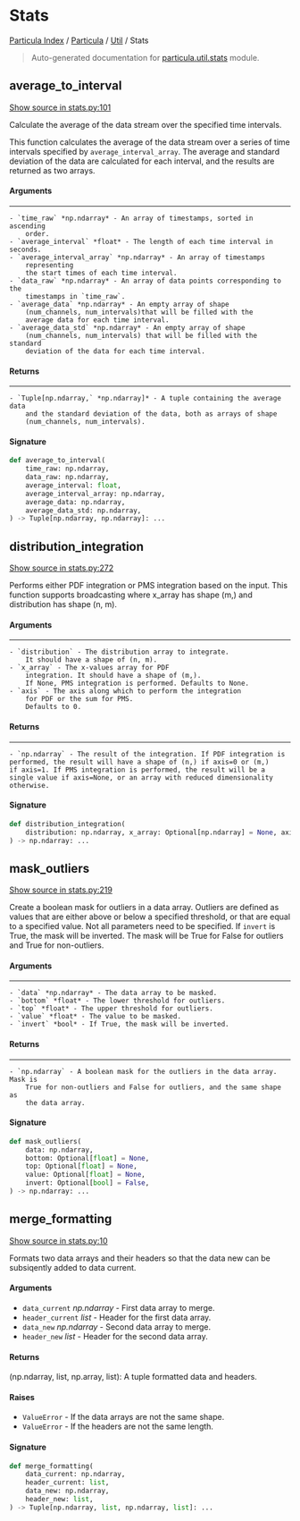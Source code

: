 # Stats

[Particula Index](../../README.md#particula-index) / [Particula](../index.md#particula) / [Util](./index.md#util) / Stats

> Auto-generated documentation for [particula.util.stats](https://github.com/Gorkowski/particula/blob/main/particula/util/stats.py) module.

## average_to_interval

[Show source in stats.py:101](https://github.com/Gorkowski/particula/blob/main/particula/util/stats.py#L101)

Calculate the average of the data stream over the specified time intervals.

This function calculates the average of the data stream over a series of
time intervals specified by `average_interval_array`. The average and
standard
deviation of the data are calculated for each interval, and the results
are returned as two arrays.

#### Arguments

----------
    - `time_raw` *np.ndarray* - An array of timestamps, sorted in ascending
        order.
    - `average_interval` *float* - The length of each time interval in seconds.
    - `average_interval_array` *np.ndarray* - An array of timestamps
        representing
        the start times of each time interval.
    - `data_raw` *np.ndarray* - An array of data points corresponding to the
        timestamps in `time_raw`.
    - `average_data` *np.ndarray* - An empty array of shape
        (num_channels, num_intervals)that will be filled with the
        average data for each time interval.
    - `average_data_std` *np.ndarray* - An empty array of shape
        (num_channels, num_intervals) that will be filled with the standard
        deviation of the data for each time interval.

#### Returns

-------
    - `Tuple[np.ndarray,` *np.ndarray]* - A tuple containing the average data
        and the standard deviation of the data, both as arrays of shape
        (num_channels, num_intervals).

#### Signature

```python
def average_to_interval(
    time_raw: np.ndarray,
    data_raw: np.ndarray,
    average_interval: float,
    average_interval_array: np.ndarray,
    average_data: np.ndarray,
    average_data_std: np.ndarray,
) -> Tuple[np.ndarray, np.ndarray]: ...
```



## distribution_integration

[Show source in stats.py:272](https://github.com/Gorkowski/particula/blob/main/particula/util/stats.py#L272)

Performs either PDF integration or PMS integration based on the input.
This function supports broadcasting where x_array has shape (m,) and
distribution has shape (n, m).

#### Arguments

-----
    - `distribution` - The distribution array to integrate.
        It should have a shape of (n, m).
    - `x_array` - The x-values array for PDF
        integration. It should have a shape of (m,).
        If None, PMS integration is performed. Defaults to None.
    - `axis` - The axis along which to perform the integration
        for PDF or the sum for PMS.
        Defaults to 0.

#### Returns

-------
    - `np.ndarray` - The result of the integration. If PDF integration is
    performed, the result will have a shape of (n,) if axis=0 or (m,)
    if axis=1. If PMS integration is performed, the result will be a
    single value if axis=None, or an array with reduced dimensionality
    otherwise.

#### Signature

```python
def distribution_integration(
    distribution: np.ndarray, x_array: Optional[np.ndarray] = None, axis: int = 0
) -> np.ndarray: ...
```



## mask_outliers

[Show source in stats.py:219](https://github.com/Gorkowski/particula/blob/main/particula/util/stats.py#L219)

Create a boolean mask for outliers in a data array. Outliers are defined as
values that are either above or below a specified threshold, or that are
equal to a specified value. Not all parameters need to be specified. If
`invert` is True, the mask will be inverted. The mask will be True for
False for outliers and True for non-outliers.

#### Arguments

----------
    - `data` *np.ndarray* - The data array to be masked.
    - `bottom` *float* - The lower threshold for outliers.
    - `top` *float* - The upper threshold for outliers.
    - `value` *float* - The value to be masked.
    - `invert` *bool* - If True, the mask will be inverted.

#### Returns

-------
    - `np.ndarray` - A boolean mask for the outliers in the data array. Mask is
        True for non-outliers and False for outliers, and the same shape as
        the data array.

#### Signature

```python
def mask_outliers(
    data: np.ndarray,
    bottom: Optional[float] = None,
    top: Optional[float] = None,
    value: Optional[float] = None,
    invert: Optional[bool] = False,
) -> np.ndarray: ...
```



## merge_formatting

[Show source in stats.py:10](https://github.com/Gorkowski/particula/blob/main/particula/util/stats.py#L10)

Formats two data arrays and their headers so that the data new can be
subsiqently added to data current.

#### Arguments

- `data_current` *np.ndarray* - First data array to merge.
- `header_current` *list* - Header for the first data array.
- `data_new` *np.ndarray* - Second data array to merge.
- `header_new` *list* - Header for the second data array.

#### Returns

(np.ndarray, list, np.array, list): A tuple formatted data
and headers.

#### Raises

- `ValueError` - If the data arrays are not the same shape.
- `ValueError` - If the headers are not the same length.

#### Signature

```python
def merge_formatting(
    data_current: np.ndarray,
    header_current: list,
    data_new: np.ndarray,
    header_new: list,
) -> Tuple[np.ndarray, list, np.ndarray, list]: ...
```
